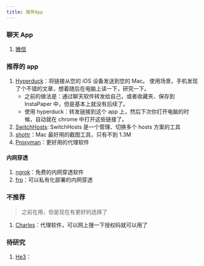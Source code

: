 ```yaml
---
title: 推荐App
---
```


### 聊天 App

1. [微信](./apps/wechat.md)

### 推荐的 app

1. [Hyperduck](https://sindresorhus.com/hyperduck)：将链接从您的 iOS 设备发送到您的 Mac。
   使用场景，手机发现了个不错的文章，想着随后在电脑上读一下，研究一下。
   - 之前的做法是：通过聊天软件转发给自己，或者收藏夹、保存到 InstaPaper 中，但是基本上就没有后续了。
   - 使用 hyperduck：转发链接到这个 app 上，然后下次你打开电脑的时候，自动就在 chrome 中打开这些链接了。
2. [SwitchHosts](https://switchhosts.vercel.app/zh): SwitchHosts 是一个管理、切换多个 hosts 方案的工具
3. [shottr](https://shottr.cc/)：Mac 最好用的截图工具，只有不到 1.3M
4. [Proxyman](https://proxyman.io/)：更好用的代理软件

#### 内网穿透

1. [ngrok](https://ngrok.com/)：免费的内网穿透软件
2. [frp](https://github.com/fatedier/frp)：可以私有化部署的内网穿透

### 不推荐

> 之前在用，但是现在有更好的选择了

1. [Charles](https://www.charlesproxy.com/)：代理软件，可以网上搜一下授权码就可以用了

### 待研究

1. [He3](https://he3.app/)：
